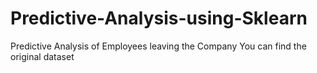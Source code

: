 # Predictive-Analysis-using-Sklearn
Predictive Analysis of Employees leaving the Company 
You can find the original dataset
